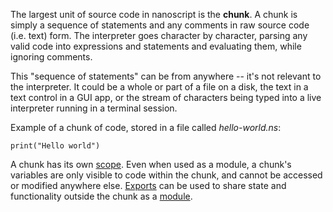 The largest unit of source code in nanoscript is the **chunk**. A chunk is simply a sequence of statements and any comments in raw source code (i.e. text) form. The interpreter goes character by character, parsing any valid code into expressions and statements and evaluating them, while ignoring comments.

This "sequence of statements" can be from anywhere -- it's not relevant to the interpreter. It could be a whole or part of a file on a disk, the text in a text control in a GUI app, or the stream of characters being typed into a live interpreter running in a terminal session.

Example of a chunk of code, stored in a file called *hello-world.ns*:

```nanoscript
print("Hello world")
```

A chunk has its own [scope](#Scope). Even when used as a module, a chunk's variables are only visible to code within the chunk, and cannot be accessed or modified anywhere else. [Exports](#Exporting) can be used to share state and functionality outside the chunk as a [module](#Module).
